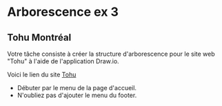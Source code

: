 # Arborescence ex 3

## Tohu Montréal

Votre tâche consiste à créer la structure d'arborescence pour le site web "Tohu" à l'aide de l'application Draw.io.

Voici le lien du site
[Tohu](https://tohu.ca/fr)

- Débuter par le menu de la page d'accueil.
- N'oubliez pas d'ajouter le menu du footer.
